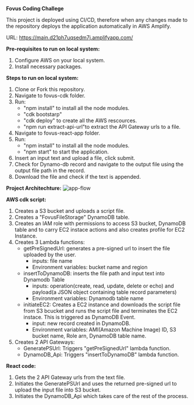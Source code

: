 **Fovus Coding Challege**

This project is deployed using CI/CD, therefore when any changes made to the repository deploys the application automatically in AWS Amplify.

URL: https://main.d21ph7uqsedm7j.amplifyapp.com/

**Pre-requisites to run on local system:** 
1. Configure AWS on your local system.
2. Install necessary packages.

**Steps to run on local system:**
1. Clone or Fork this repository.
2. Navigate to fovus-cdk folder.
3. Run:
    - "npm install" to install all the node modules.
    - "cdk bootstarp"
    - "cdk deploy" to create all the AWS rescources.
    - "npm run extract-api-url"to extract the API Gateway urls to a file.
4. Navigate to fovus-react-app folder.
5. Run:
    - "npm install" to install all the node modules.
    - "npm start" to start the application.
6. Insert an input text and upload a file, click submit.
7. Check for Dynamo-db record and navigate to the output file using the output file path in the record.
8. Download the file and check if the text is appended.


**Project Architechture:**
![app-flow](https://github.com/user-attachments/assets/9190f31e-502a-4c32-9b2d-2cd48c956884)

**AWS cdk script:**
1. Creates a S3 bucket and uploads a script file.
2. Creates a "FovusFileStorage" DynamoDB table.
3. Creates an IAM role with permissions to access S3 bucket, DynamoDB table and to carry EC2 instace actions and also creates profile for EC2 Instance.
3. Creates 3 Lambda functions:
    - getPreSignedUrl: generates a pre-signed url to insert the file uploaded by the user.
        * inputs: file name
        * Environment variables: bucket name and region
    - insertToDynamoDB: inserts the file path and input text into Dynamodb Table
        * inputs: operation(create, read, update, delete or echo) and payload(a JSON object containing table record parameters)
        * Environment variables: Dynamodb table name
    - initiateEC2: Creates a EC2 instance and downloads the script file from S3 bcucket and runs the script file and terminates the EC2 instace. This is triggered as DynamoDB Event.
        * input: new record created in DynamoDB.
        * Environment variables: AMI(Amazon Machine Image) ID, S3 bucket name, Role arn, DynamoDB table name.
4. Creates 2 API Gateways:
    - GeneratePSUrl: Triggers "getPreSignedUrl" lambda function.
    - DynamoDB_Api: Triggers "insertToDynamoDB" lambda function.

**React code:**
1. Gets the 2 API Gateway urls from the text file.
2. Initiates the GeneratePSUrl and uses the returned pre-signed url to upload the input file into S3 bucket.
3. Initiates the DynamoDB_Api which takes care of the rest of the process.
